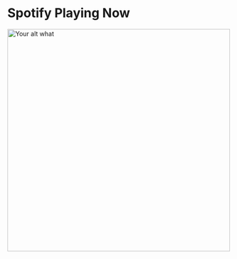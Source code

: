# Spotify Playing Now
[<img src="https://spotify-vercel-eight.vercel.app/api/run-spotify-status" alt="Your alt what" width="500" />](https://open.spotify.com/user/or2jqumtnvh91tfwuz9w8zs2p)
